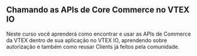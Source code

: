   ## Chamando as APIs de Core Commerce no VTEX IO

Neste curso você aprenderá como encontrar e usar as APIs de Commerce da VTEX dentro de sua aplicação no VTEX IO, aprendendo sobre autorização e também como reusar Clients já feitos pela comunidade. 
  